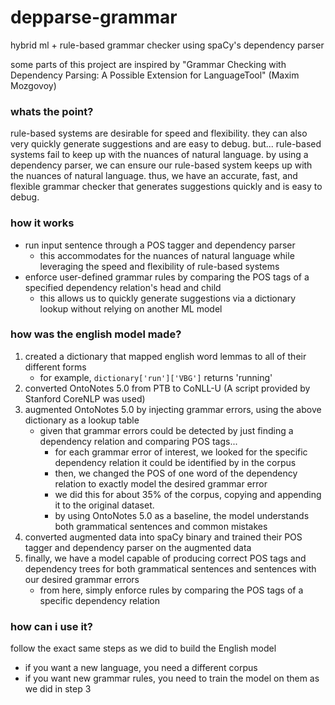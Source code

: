 ﻿# depparse-grammar
hybrid ml + rule-based grammar checker using spaCy's dependency parser

some parts of this project are inspired by "Grammar Checking with Dependency Parsing: A Possible Extension for LanguageTool" (Maxim Mozgovoy)

### whats the point?
rule-based systems are desirable for speed and flexibility. they can also very quickly generate suggestions and are easy to debug. but... rule-based systems fail to keep up with the nuances of natural language. by using a dependency parser, we can ensure our rule-based system keeps up with the nuances of natural language. thus, we have an accurate, fast, and flexible grammar checker that generates suggestions quickly and is easy to debug.

### how it works
- run input sentence through a POS tagger and dependency parser
    - this accommodates for the nuances of natural language while leveraging the speed and flexibility of rule-based systems
- enforce user-defined grammar rules by comparing the POS tags of a specified dependency relation's head and child
    - this allows us to quickly generate suggestions via a dictionary lookup without relying on another ML model

### how was the english model made?
1. created a dictionary that mapped english word lemmas to all of their different forms
    - for example, `dictionary['run']['VBG']` returns 'running'
2. converted OntoNotes 5.0 from PTB to CoNLL-U (A script provided by Stanford CoreNLP was used)
3. augmented OntoNotes 5.0 by injecting grammar errors, using the above dictionary as a lookup table
    - given that grammar errors could be detected by just finding a dependency relation and comparing POS tags...
        - for each grammar error of interest, we looked for the specific dependency relation it could be identified by in the corpus
        - then, we changed the POS of one word of the dependency relation to exactly model the desired grammar error
        - we did this for about 35% of the corpus, copying and appending it to the original dataset.
        - by using OntoNotes 5.0 as a baseline, the model understands both grammatical sentences and common mistakes
4. converted augmented data into spaCy binary and trained their POS tagger and dependency parser on the augmented data
5. finally, we have a model capable of producing correct POS tags and dependency trees for both grammatical sentences and sentences with our desired grammar errors
    - from here, simply enforce rules by comparing the POS tags of a specific dependency relation

### how can i use it?
follow the exact same steps as we did to build the English model
- if you want a new language, you need a different corpus
- if you want new grammar rules, you need to train the model on them as we did in step 3
